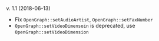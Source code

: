 v. 1.1 (2018-06-13)

* Fix `OpenGraph::setAudioArtist`, `OpenGraph::setFaxNumber`
* `OpenGraph::setVideoDimensoin` is deprecated, use `OpenGraph::setVideoDimension`